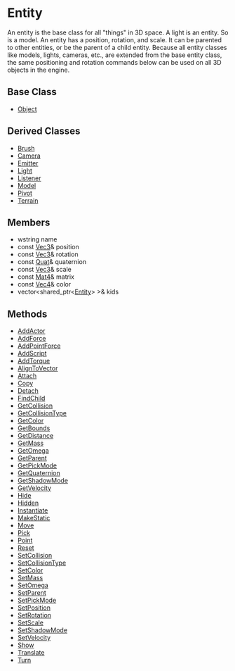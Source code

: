 # Entity
An entity is the base class for all "things" in 3D space. A light is an entity. So is a model. An entity has a position, rotation, and scale. It can be parented to other entities, or be the parent of a child entity. Because all entity classes like models, lights, cameras, etc., are extended from the base entity class, the same positioning and rotation commands below can be used on all 3D objects in the engine.

## Base Class
- [Object](CPP_Object.md)

## Derived Classes ##
- [Brush](CPP_Brush.md)
- [Camera](CPP_Camera.md)
- [Emitter](CPP_Emitter.md)
- [Light](CPP_Light.md)
- [Listener](CPP_Listener.md)
- [Model](CPP_Model.md)
- [Pivot](CPP_Pivot.md)
- [Terrain](CPP_Terrain.md)

## Members
- wstring name
- const [Vec3](CPP_Vec3.md)& position
- const [Vec3](CPP_Vec3.md)& rotation
- const [Quat](CPP_Quat.md)& quaternion
- const [Vec3](CPP_Vec3.md)& scale
- const [Mat4](CPP_Mat4.md)& matrix
- const [Vec4](CPP_Vec4.md)& color
- vector<shared_ptr<[Entity](CPP_Entity.md)\> \>& kids

## Methods ##
* [AddActor](CPP_Entity_AddActor.md)
* [AddForce](CPP_Entity_AddForce_32f.md)
* [AddPointForce](CPP_Entity_AddPointForce_32f.md)
* [AddScript](CPP_Entity_AddScript.md)
* [AddTorque](CPP_Entity_AddTorque_32f.md)
* [AlignToVector](CPP_Entity_AlignToVector_32f.md)
* [Attach](CPP_Entity_Attach.md)
* [Copy](CPP_Entity_Copy.md)
* [Detach](CPP_Entity_Detach.md)
* [FindChild](CPP_Entity_FindChild.md)
* [GetCollision](CPP_Entity_GetCollision.md)
* [GetCollisionType](CPP_Entity_GetCollisionType.md)
* [GetColor](CPP_Entity_GetColor.md)
* [GetBounds](CPP_Entity_GetBounds_32f.md)
* [GetDistance](CPP_Entity_GetDistance_32f.md)
* [GetMass](CPP_Entity_GetMass_32f.md)
* [GetOmega](CPP_Entity_GetOmega_32f.md)
* [GetParent](CPP_Entity_GetParent.md)
* [GetPickMode](CPP_Entity_GetPickMode.md)
* [GetQuaternion](CPP_Entity_GetQuaternion_32f.md)
* [GetShadowMode](CPP_Entity_GetShadowMode.md)
* [GetVelocity](CPP_Entity_GetVelocity_32f.md)
* [Hide](CPP_Entity_Hide.md)
* [Hidden](CPP_Entity_Hidden.md)
* [Instantiate](CPP_Entity_Instantiate.md)
* [MakeStatic](CPP_Entity_MakeStatic.md)
* [Move](CPP_Entity_Move_32f.md)
* [Pick](CPP_Entity_Pick_32f.md)
* [Point](CPP_Entity_Point_32f.md)
* [Reset](CPP_Entity_Reset.md)
* [SetCollision](CPP_Entity_SetCollision.md)
* [SetCollisionType](CPP_Entity_SetCollisionType.md)
* [SetColor](CPP_Entity_SetColor.md)
* [SetMass](CPP_Entity_SetMass.md)
* [SetOmega](CPP_Entity_SetOmega_32f.md)
* [SetParent](CPP_Entity_SetParent.md)
* [SetPickMode](CPP_Entity_SetPickMode.md)
* [SetPosition](CPP_Entity_SetPosition_32f.md)
* [SetRotation](CPP_Entity_SetRotation_32f.md)
* [SetScale](CPP_Entity_SetScale_32f.md)
* [SetShadowMode](CPP_Entity_SetShadowMode.md)
* [SetVelocity](CPP_Entity_SetVelocity_32f.md)
* [Show](CPP_Entity_Show.md)
* [Translate](CPP_Entity_Translate_32f.md)
* [Turn](CPP_Entity_Turn_32f.md)
